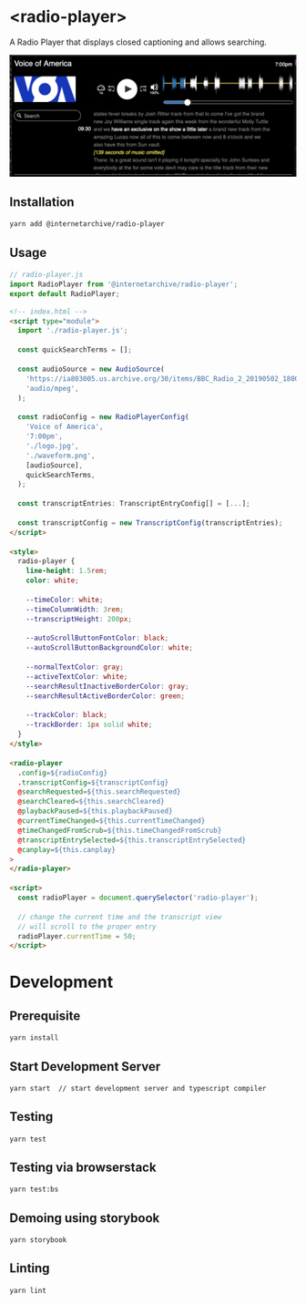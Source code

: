 # \<radio-player>

A Radio Player that displays closed captioning and allows searching.

![Radio Player](./assets/img/radio-player.png "Radio Player Demo")

## Installation
```bash
yarn add @internetarchive/radio-player
```

## Usage
```js
// radio-player.js
import RadioPlayer from '@internetarchive/radio-player';
export default RadioPlayer;
```

```html
<!-- index.html -->
<script type="module">
  import './radio-player.js';

  const quickSearchTerms = [];

  const audioSource = new AudioSource(
    'https://ia803005.us.archive.org/30/items/BBC_Radio_2_20190502_180000/BBC_Radio_2_20190502_180000.mp3',
    'audio/mpeg',
  );

  const radioConfig = new RadioPlayerConfig(
    'Voice of America',
    '7:00pm',
    './logo.jpg',
    './waveform.png',
    [audioSource],
    quickSearchTerms,
  );

  const transcriptEntries: TranscriptEntryConfig[] = [...];

  const transcriptConfig = new TranscriptConfig(transcriptEntries);
</script>

<style>
  radio-player {
    line-height: 1.5rem;
    color: white;

    --timeColor: white;
    --timeColumnWidth: 3rem;
    --transcriptHeight: 200px;

    --autoScrollButtonFontColor: black;
    --autoScrollButtonBackgroundColor: white;

    --normalTextColor: gray;
    --activeTextColor: white;
    --searchResultInactiveBorderColor: gray;
    --searchResultActiveBorderColor: green;

    --trackColor: black;
    --trackBorder: 1px solid white;
  }
</style>

<radio-player
  .config=${radioConfig}
  .transcriptConfig=${transcriptConfig}
  @searchRequested=${this.searchRequested}
  @searchCleared=${this.searchCleared}
  @playbackPaused=${this.playbackPaused}
  @currentTimeChanged=${this.currentTimeChanged}
  @timeChangedFromScrub=${this.timeChangedFromScrub}
  @transcriptEntrySelected=${this.transcriptEntrySelected}
  @canplay=${this.canplay}
>
</radio-player>

<script>
  const radioPlayer = document.querySelector('radio-player');

  // change the current time and the transcript view
  // will scroll to the proper entry
  radioPlayer.currentTime = 50;
</script>

```

# Development

## Prerequisite
```bash
yarn install
```

## Start Development Server
```bash
yarn start  // start development server and typescript compiler
```

## Testing
```bash
yarn test
```

## Testing via browserstack
```bash
yarn test:bs
```

## Demoing using storybook
```bash
yarn storybook
```

## Linting
```bash
yarn lint
```
